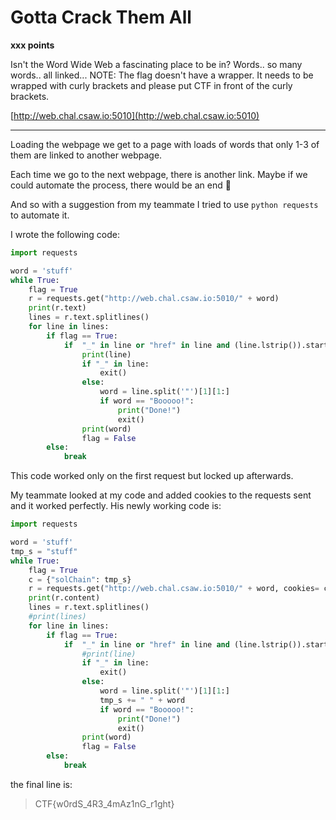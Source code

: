 # Gotta Crack Them All

**xxx points**

Isn't the Word Wide Web a fascinating place to be in? Words.. so many words.. all linked... NOTE: The flag doesn't have a wrapper. It needs to be wrapped with curly brackets and please put CTF in front of the curly brackets.

[http://web.chal.csaw.io:5010](http://web.chal.csaw.io:5010)

___

Loading the webpage we get to a page with loads of words that only 1-3 of them are linked to another webpage.

Each time we go to the next webpage, there is another link. Maybe if we could automate the process, there would be an end 👀

And so with a suggestion from my teammate I tried to use `python requests` to automate it.

I wrote the following code:

```python
import requests

word = 'stuff'
while True:
    flag = True
    r = requests.get("http://web.chal.csaw.io:5010/" + word)
    print(r.text)
    lines = r.text.splitlines()
    for line in lines:
        if flag == True:
            if  "_" in line or "href" in line and (line.lstrip()).startswith("<a"):
                print(line)
                if "_" in line:
                    exit()
                else:
                    word = line.split('"')[1][1:]
                    if word == "Booooo!":
                        print("Done!")
                        exit()
                print(word)
                flag = False
        else:
            break
```

This code worked only on the first request but locked up afterwards.

My teammate looked at my code and added cookies to the requests sent and it worked perfectly.
His newly working code is:

```python
import requests

word = 'stuff'
tmp_s = "stuff"
while True:
    flag = True
    c = {"solChain": tmp_s}
    r = requests.get("http://web.chal.csaw.io:5010/" + word, cookies= c)
    print(r.content)
    lines = r.text.splitlines()
    #print(lines)
    for line in lines:
        if flag == True:
            if  "_" in line or "href" in line and (line.lstrip()).startswith("<a"):
                #print(line)
                if "_" in line:
                    exit()
                else:
                    word = line.split('"')[1][1:]
                    tmp_s += " " + word
                    if word == "Booooo!":
                        print("Done!")
                        exit()
                print(word)
                flag = False
        else:
            break
```

the final line is:

> CTF{w0rdS_4R3_4mAz1nG_r1ght}
